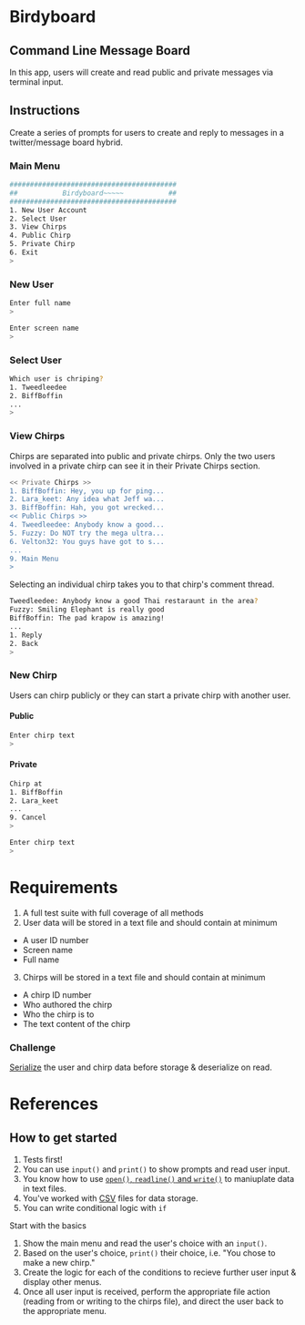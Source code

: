 # Birdyboard
## Command Line Message Board

In this app, users will create and read public and private messages via terminal input.

## Instructions

Create a series of prompts for users to create and reply to messages in a twitter/message board hybrid.

### Main Menu
```bash
#########################################
##           Birdyboard~~~~~           ##
#########################################
1. New User Account
2. Select User
3. View Chirps
4. Public Chirp
5. Private Chirp
6. Exit
>
```


### New User
```bash
Enter full name
>

Enter screen name
>
```


### Select User
```bash
Which user is chriping?
1. Tweedleedee
2. BiffBoffin
...
>
```


### View Chirps
Chirps are separated into public and private chirps.  Only the two users involved in a private chirp can see it in their Private Chirps section.
```bash
<< Private Chirps >>
1. BiffBoffin: Hey, you up for ping...
2. Lara_keet: Any idea what Jeff wa...
3. BiffBoffin: Hah, you got wrecked...
<< Public Chirps >>
4. Tweedleedee: Anybody know a good...
5. Fuzzy: Do NOT try the mega ultra...
6. Velton32: You guys have got to s...
...
9. Main Menu
>
```

Selecting an individual chirp takes you to that chirp's comment thread.
```bash
Tweedleedee: Anybody know a good Thai restaraunt in the area?
Fuzzy: Smiling Elephant is really good
BiffBoffin: The pad krapow is amazing!
...
1. Reply
2. Back
>
```


### New Chirp
Users can chirp publicly or they can start a private chirp with another user.

#### Public
```bash
Enter chirp text
>
```

#### Private
```bash
Chirp at
1. BiffBoffin
2. Lara_keet
...
9. Cancel
>

Enter chirp text
>
```


# Requirements

1. A full test suite with full coverage of all methods
2. User data will be stored in a text file and should contain at minimum
  - A user ID number
  - Screen name
  - Full name
3. Chirps will be stored in a text file and should contain at minimum
  - A chirp ID number
  - Who authored the chirp
  - Who the chirp is to
  - The text content of the chirp

### Challenge
[Serialize](https://docs.python.org/3.3/library/pickle.html) the user and chirp data before storage & deserialize on read.

# References

## How to get started

1. Tests first!
1. You can use `input()` and `print()` to show prompts and read user input.
1. You know how to use [`open()`, `readline()` and `write()`](https://docs.python.org/3.3/tutorial/inputoutput.html#reading-and-writing-files) to maniuplate data in text files.
1. You've worked with [CSV](https://docs.python.org/3.3/library/csv.html) files for data storage.
1. You can write conditional logic with `if`

Start with the basics

1. Show the main menu and read the user's choice with an `input()`.
1. Based on the user's choice, `print()` their choice, i.e. "You chose to make a new chirp."
1. Create the logic for each of the conditions to recieve further user input & display other menus.
1. Once all user input is received, perform the appropriate file action (reading from or writing to the chirps file), and direct the user back to the appropriate menu.
